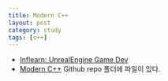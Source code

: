 ```yaml
---
title: Modern C++
layout: post
category: study
tags: [c++]
---
```


- [Inflearn: UnrealEngine Game Dev](https://www.inflearn.com/course/%EC%96%B8%EB%A6%AC%EC%96%BC-3d-mmorpg-1)
- [Modern C++](https://github.com/sjang1594/self-study/tree/master/game_dev/cpp/opp) Github repo 폴더에 파일이 있다.